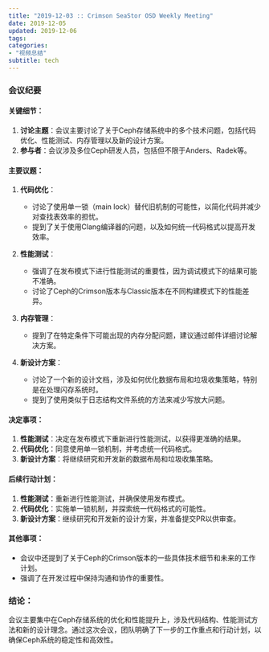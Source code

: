 ```yaml
---
title: "2019-12-03 :: Crimson SeaStor OSD Weekly Meeting"
date: 2019-12-05
updated: 2019-12-06
tags:
categories:
- "视频总结"
subtitle: tech
---
```



### 会议纪要

#### 关键细节：
1. **讨论主题**：会议主要讨论了关于Ceph存储系统中的多个技术问题，包括代码优化、性能测试、内存管理以及新的设计方案。
2. **参与者**：会议涉及多位Ceph研发人员，包括但不限于Anders、Radek等。

#### 主要议题：
1. **代码优化**：
   - 讨论了使用单一锁（main lock）替代旧机制的可能性，以简化代码并减少对查找表效率的担忧。
   - 提到了关于使用Clang编译器的问题，以及如何统一代码格式以提高开发效率。

2. **性能测试**：
   - 强调了在发布模式下进行性能测试的重要性，因为调试模式下的结果可能不准确。
   - 讨论了Ceph的Crimson版本与Classic版本在不同构建模式下的性能差异。

3. **内存管理**：
   - 提到了在特定条件下可能出现的内存分配问题，建议通过邮件详细讨论解决方案。

4. **新设计方案**：
   - 讨论了一个新的设计文档，涉及如何优化数据布局和垃圾收集策略，特别是在处理闪存系统时。
   - 提到了使用类似于日志结构文件系统的方法来减少写放大问题。

#### 决定事项：
1. **性能测试**：决定在发布模式下重新进行性能测试，以获得更准确的结果。
2. **代码优化**：同意使用单一锁机制，并考虑统一代码格式。
3. **新设计方案**：将继续研究和开发新的数据布局和垃圾收集策略。

#### 后续行动计划：
1. **性能测试**：重新进行性能测试，并确保使用发布模式。
2. **代码优化**：实施单一锁机制，并探索统一代码格式的可能性。
3. **新设计方案**：继续研究和开发新的设计方案，并准备提交PR以供审查。

#### 其他事项：
- 会议中还提到了关于Ceph的Crimson版本的一些具体技术细节和未来的工作计划。
- 强调了在开发过程中保持沟通和协作的重要性。

### 结论：
会议主要集中在Ceph存储系统的优化和性能提升上，涉及代码结构、性能测试方法和新的设计理念。通过这次会议，团队明确了下一步的工作重点和行动计划，以确保Ceph系统的稳定性和高效性。